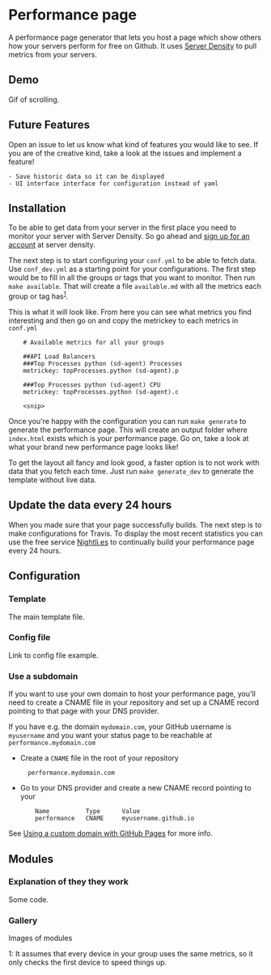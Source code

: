 # Performance page

A performance page generator that lets you host a page which show others how your servers perform for free on Github. It uses [Server Density](https://www.serverdensity.com) to pull metrics from your servers. 


## Demo
Gif of scrolling. 

## Future Features
Open an issue to let us know what kind of features you would like to see. If you are of the creative kind, take a look at the issues and implement a feature!  

    - Save historic data so it can be displayed
    - UI interface interface for configuration instead of yaml


## Installation
To be able to get data from your server in the first place you need to monitor your server with Server Density. So go ahead and [sign up for an account](https://www.serverdensity.com) at server density. 

The next step is to start configuring your `conf.yml` to be able to fetch data. Use `conf_dev.yml` as a starting point for your configurations. The first step would be to fill in all the groups or tags that you want to monitor. Then run `make available`. That will create a file `available.md` with all the metrics each group or tag has<sup>[1](#myfootnote1)</sup>. 

This is what it will look like. From here you can see what metrics you find interesting and then go on and copy the metrickey to each metrics in `conf.yml` 
```
    # Available metrics for all your groups

    ##API Load Balancers
    ###Top Processes python (sd-agent) Processes
    metrickey: topProcesses.python (sd-agent).p

    ###Top Processes python (sd-agent) CPU
    metrickey: topProcesses.python (sd-agent).c

    <snip>
```

Once you're happy with the configuration you can run `make generate` to generate the performance page. This will create an output folder where `index.html` exists which is your performance page. Go on, take a look at what your brand new performance page looks like! 

To get the layout all fancy and look good, a faster option is to not work with data that you fetch each time. Just run `make generate_dev` to generate the template without live data.

## Update the data every 24 hours 
When you made sure that your page successfully builds. The next step is to make configurations for Travis. To display the most recent statistics you can use the free service [Nightli.es](https://nightli.es) to continually build your performance page every 24 hours. 

## Configuration

### Template
The main template file. 

### Config file
Link to config file example. 

### Use a subdomain

If you want to use your own domain to host your performance page, you'll need to create a CNAME file in your repository and set up a CNAME record pointing to that page with your DNS provider.

If you have e.g. the domain `mydomain.com`, your GitHub username is `myusername` and you want your status page to be reachable at `performance.mydomain.com`


- Create a `CNAME` file in the root of your repository

        performance.mydomain.com
    
- Go to your DNS provider and create a new CNAME record pointing to your

          Name          Type      Value 
          performance   CNAME     myusername.github.io

See [Using a custom domain with GitHub Pages](https://help.github.com/articles/using-a-custom-domain-with-github-pages/) 
for more info.

## Modules

### Explanation of they they work

Some code. 

### Gallery

Images of modules


<a name="myfootnote1">1</a>: It assumes that every device in your group uses the same metrics, so it only checks the first device to speed things up. 
